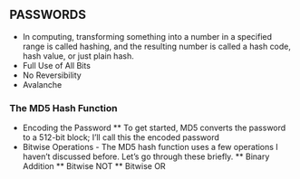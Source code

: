 ## PASSWORDS ##

* In computing, transforming something into a number in a specified range is called hashing, and the resulting number is called a hash code, hash value, or                         just plain hash.
* Full Use of All Bits
* No Reversibility
* Avalanche

 ### The MD5 Hash Function ###

 * Encoding the Password
 ** To get started, MD5 converts the password to a 512-bit block; I’ll call this the encoded password
 * Bitwise Operations - The MD5 hash function uses a few operations I haven’t discussed before. Let’s go through these briefly.
 ** Binary Addition
 ** Bitwise NOT
 ** Bitwise OR


